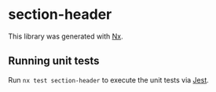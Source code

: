# section-header

This library was generated with [Nx](https://nx.dev).

## Running unit tests

Run `nx test section-header` to execute the unit tests via [Jest](https://jestjs.io).
